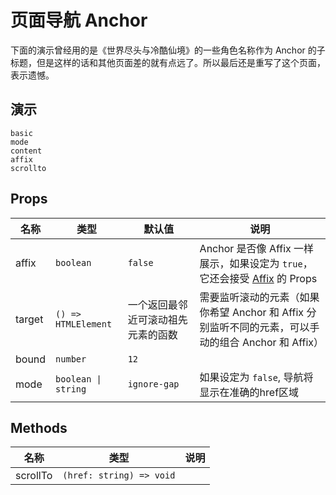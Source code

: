 # 页面导航 Anchor
<!--single-column-->
下面的演示曾经用的是《世界尽头与冷酷仙境》的一些角色名称作为 Anchor 的子标题，但是这样的话和其他页面差的就有点远了。所以最后还是重写了这个页面，表示遗憾。
## 演示
```demo
basic
mode
content
affix
scrollto
```
## Props
|名称|类型|默认值|说明|
|-|-|-|-|
|affix|`boolean`|`false`|Anchor 是否像 Affix 一样展示，如果设定为 `true`，它还会接受 [Affix](n-affix#Props) 的 Props|
|target|`() => HTMLElement`|一个返回最邻近可滚动祖先元素的函数|需要监听滚动的元素（如果你希望 Anchor 和 Affix 分别监听不同的元素，可以手动的组合 Anchor 和 Affix）|
|bound|`number`|`12`||
|mode|`boolean \| string`|`ignore-gap`| 如果设定为 `false`, 导航将显示在准确的href区域 |


## Methods
|名称|类型|说明|
|-|-|-|
|scrollTo|`(href: string) => void`||